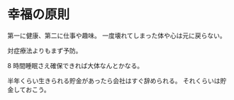 # 幸福の原則

第一に健康、第二に仕事や趣味。
一度壊れてしまった体や心は元に戻らない。

対症療法よりもまず予防。

8 時間睡眠さえ確保できれば大体なんとかなる。

半年くらい生きられる貯金があったら会社はすぐ辞められる。
それくらいは貯金しておこう。
